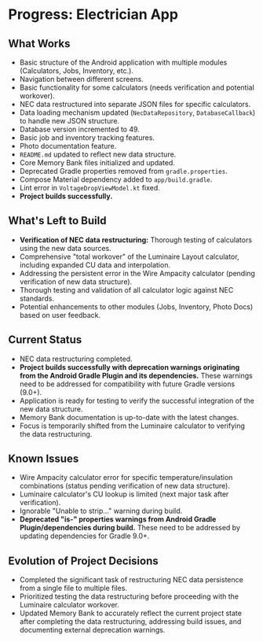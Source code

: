 # Progress: Electrician App

## What Works
- Basic structure of the Android application with multiple modules (Calculators, Jobs, Inventory, etc.).
- Navigation between different screens.
- Basic functionality for some calculators (needs verification and potential workover).
- NEC data restructured into separate JSON files for specific calculators.
- Data loading mechanism updated (`NecDataRepository`, `DatabaseCallback`) to handle new JSON structure.
- Database version incremented to 49.
- Basic job and inventory tracking features.
- Photo documentation feature.
- `README.md` updated to reflect new data structure.
- Core Memory Bank files initialized and updated.
- Deprecated Gradle properties removed from `gradle.properties`.
- Compose Material dependency added to `app/build.gradle`.
- Lint error in `VoltageDropViewModel.kt` fixed.
- **Project builds successfully.**

## What's Left to Build
- **Verification of NEC data restructuring:** Thorough testing of calculators using the new data sources.
- Comprehensive "total workover" of the Luminaire Layout calculator, including expanded CU data and interpolation.
- Addressing the persistent error in the Wire Ampacity calculator (pending verification of new data structure).
- Thorough testing and validation of all calculator logic against NEC standards.
- Potential enhancements to other modules (Jobs, Inventory, Photo Docs) based on user feedback.

## Current Status
- NEC data restructuring completed.
- **Project builds successfully with deprecation warnings originating from the Android Gradle Plugin and its dependencies.** These warnings need to be addressed for compatibility with future Gradle versions (9.0+).
- Application is ready for testing to verify the successful integration of the new data structure.
- Memory Bank documentation is up-to-date with the latest changes.
- Focus is temporarily shifted from the Luminaire calculator to verifying the data restructuring.

## Known Issues
- Wire Ampacity calculator error for specific temperature/insulation combinations (status pending verification of new data structure).
- Luminaire calculator's CU lookup is limited (next major task after verification).
- Ignorable "Unable to strip..." warning during build.
- **Deprecated "is-" properties warnings from Android Gradle Plugin/dependencies during build.** These need to be addressed by updating dependencies for Gradle 9.0+.

## Evolution of Project Decisions
- Completed the significant task of restructuring NEC data persistence from a single file to multiple files.
- Prioritized testing the data restructuring before proceeding with the Luminaire calculator workover.
- Updated Memory Bank to accurately reflect the current project state after completing the data restructuring, addressing build issues, and documenting external deprecation warnings.
